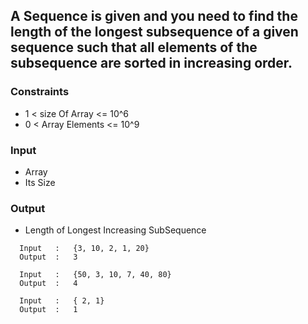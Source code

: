 ## A Sequence is given and you need to find the length of the longest subsequence of a given sequence such that all elements of the subsequence are sorted in increasing order.

### Constraints

- 1 < size Of Array <= 10^6
- 0 < Array Elements <= 10^9

### Input

- Array
- Its Size

### Output

- Length of Longest Increasing SubSequence

```
  Input   :   {3, 10, 2, 1, 20}
  Output  :   3
  
  Input   :   {50, 3, 10, 7, 40, 80}
  Output  :   4
  
  Input   :   { 2, 1}
  Output  :   1
```
